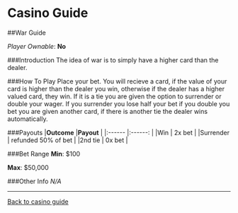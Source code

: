 # Casino Guide

##War Guide

*Player Ownable*: **No**

###Introduction
The idea of war is to simply have a higher card than the dealer.

###How To Play
Place your bet. You will recieve a card, if the value of your card
is higher than the dealer you win, otherwise if the dealer has a 
higher valued card, they win. If it is a tie you are given the option
to surrender or double your wager. If you surrender you lose half your bet
if you double you bet you are given another card, if there is another tie
the dealer wins automatically.

###Payouts
|**Outcome** 		  |**Payout**  |
|:------     		  |:------:    |
|Win		          | 2x bet     |
|Surrender		  | refunded 50% of bet     |
|2nd tie    		  | 0x bet    |

###Bet Range
**Min**: $100

**Max**: $50,000

###Other Info
*N/A*

---
[Back to casino guide](casino-main.md)
